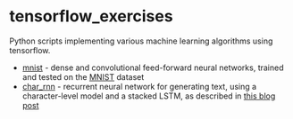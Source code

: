 # tensorflow_exercises

Python scripts implementing various machine learning algorithms using tensorflow.

- [mnist](mnist) - dense and convolutional feed-forward neural networks, trained and tested on the [MNIST](http://yann.lecun.com/exdb/mnist/) dataset
- [char_rnn](char_rnn) - recurrent neural network for generating text, using a character-level model and a stacked LSTM, as described in [this blog post](http://karpathy.github.io/2015/05/21/rnn-effectiveness/)